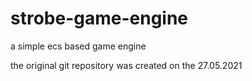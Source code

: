 # strobe-game-engine
a simple ecs based game engine

the original git repository was created on the 27.05.2021
